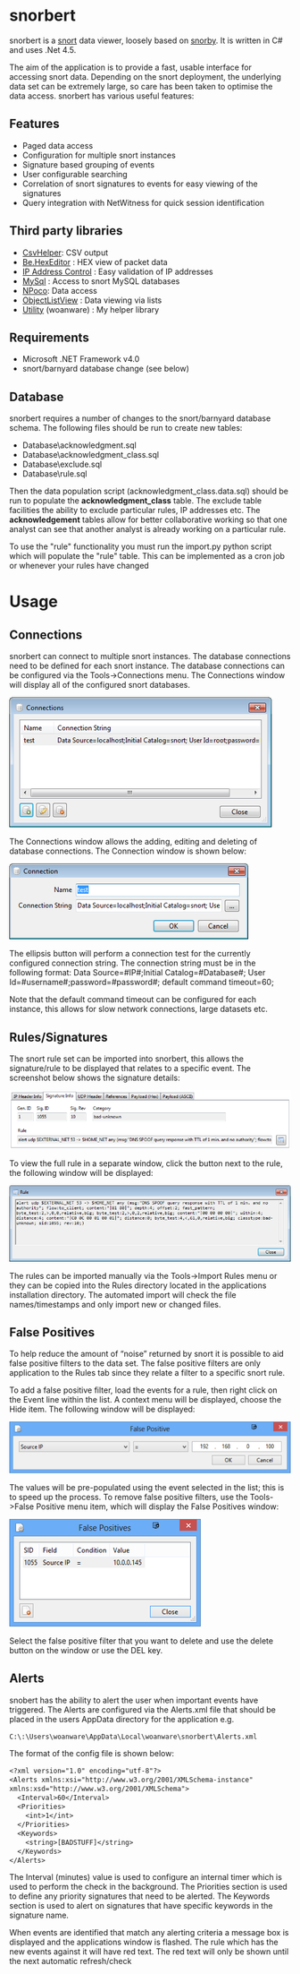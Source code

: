 snorbert
========

snorbert is a [snort](http://www.snort.org/) data viewer, loosely based on [snorby](https://snorby.org/). It is written in C# and uses .Net 4.5.

The aim of the application is to provide a fast, usable interface for accessing snort data. Depending on the snort deployment, the underlying data set can be extremely large, so care has been taken to optimise the data access. snorbert has various useful features:

## Features ##

- Paged data access
- Configuration for multiple snort instances
- Signature based grouping of events
- User configurable searching
- Correlation of snort signatures to events for easy viewing of the signatures
- Query integration with NetWitness for quick session identification

## Third party libraries ##

- [CsvHelper](https://github.com/JoshClose/CsvHelper): CSV output
- [Be.HexEditor](http://sourceforge.net/projects/hexbox/) : HEX view of packet data
- [IP Address Control](https://code.google.com/p/ipaddresscontrollib/) : Easy validation of IP addresses
- [MySql](http://dev.mysql.com/downloads/connector/net/) : Access to snort MySQL databases
- [NPoco](https://github.com/schotime/NPoco): Data access
- [ObjectListView](http://objectlistview.sourceforge.net/cs/index.html) : Data viewing via lists 
- [Utility](http://www.woanware.co.uk) (woanware) : My helper library

## Requirements ##

- Microsoft .NET Framework v4.0
- snort/barnyard database change (see below)

## Database ##
snorbert requires a number of changes to the snort/barnyard database schema. The following files should be run to create new tables:

- Database\acknowledgment.sql 
- Database\acknowledgment_class.sql
- Database\exclude.sql
- Database\rule.sql

Then the data population script (acknowledgment\_class.data.sql) should be run to populate the **acknowledgment_class** table. The exclude table facilities the ability to exclude particular rules, IP addresses etc. The **acknowledgement** tables allow for better collaborative working so that one analyst can see that another analyst is already working on a particular rule.

To use the "rule" functionality you must run the import.py python script which will populate the "rule" table. This can be implemented as a cron job or whenever your rules have changed

# Usage #

## Connections ##

snorbert can connect to multiple snort instances. The database connections need to be defined for each snort instance. The database connections can be configured via the Tools->Connections menu. The Connections window will display all of the configured snort databases.

![](Connections.png)
 
The Connections window allows the adding, editing and deleting of database connections. The Connection window is shown below:

![](Connection.png)
 
The ellipsis button will perform a connection test for the currently configured connection string. The connection string must be in the following format:
Data Source=#IP#;Initial Catalog=#Database#; User Id=#username#;password=#password#; default command timeout=60;

Note that the default command timeout can be configured for each instance, this allows for slow network connections, large datasets etc.

## Rules/Signatures ##

The snort rule set can be imported into snorbert, this allows the signature/rule to be displayed that relates to a specific event. The screenshot below shows the signature details:

![](Rules.png)
 
To view the full rule in a separate window, click the button next to the rule, the following window will be displayed:

![](Rule.png)
 
The rules can be imported manually via the Tools->Import Rules menu or they can be copied into the Rules directory located in the applications installation directory. The automated import will check the file names/timestamps and only import new or changed files.

## False Positives ##

To help reduce the amount of “noise” returned by snort it is possible to aid false positive filters to the data set. The false positive filters are only application to the Rules tab since they relate a filter to a specific snort rule.

To add a false positive filter, load the events for a rule, then right click on the Event line within the list. A context menu will be displayed, choose the Hide item. The following window will be displayed:
 
![](False.Positive.png)

The values will be pre-populated using the event selected in the list; this is to speed up the process. To remove false positive filters, use the Tools->False Positive menu item, which will display the False Positives window:

![](False.Positives.png)
 
Select the false positive filter that you want to delete and use the delete button on the window or use the DEL key.

## Alerts ##

snobert has the ability to alert the user when important events have triggered. The Alerts are configured via the Alerts.xml file that should be placed in the users AppData directory for the application e.g.

    C:\:\Users\woanware\AppData\Local\woanware\snorbert\Alerts.xml

The format of the config file is shown below:

    <?xml version="1.0" encoding="utf-8"?>
    <Alerts xmlns:xsi="http://www.w3.org/2001/XMLSchema-instance" xmlns:xsd="http://www.w3.org/2001/XMLSchema">
      <Interval>60</Interval>
      <Priorities>
        <int>1</int>
      </Priorities>
      <Keywords>
	    <string>[BADSTUFF]</string>
      </Keywords>
    </Alerts> 

The Interval (minutes) value is used to configure an internal timer which is used to perform the check in the background. The Priorities section is used to define any priority signatures that need to be alerted. The Keywords section is used to alert on signatures that have specific keywords in the signature name.

When events are identified that match any alerting criteria a message box is displayed and the applications window is flashed. The rule which has the new events against it will have red text. The red text will only be shown until the next automatic refresh/check